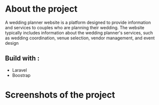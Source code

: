 # About the project

A wedding planner website is a platform designed to provide information and services to couples who are planning their wedding. The website typically includes information about the wedding planner's services, such as wedding coordination, venue selection, vendor management, and event design

## Build with :

- Laravel
- Boostrap

# Screenshots of the project


